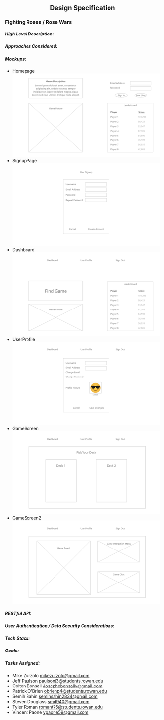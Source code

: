 <h2 id=<span style="text-align:center;">Design Specification</span></h2>

### Fighting Roses / Rose Wars

##### High Level Description:

##### Approaches Considered:

##### Mockups:
* Homepage
![Homepage](pics/Homepage.png)
* SignupPage
![SignupPage](pics/SignupPage.png)
* Dashboard
![Dashboard](pics/Dashboard.png)
* UserProfile
![UserProfile](pics/UserProfile.png)
* GameScreen
![GameScreen](pics/GameScreen.png)
* GameScreen2
![GameScreen2](pics/GameScreen2.png)

##### RESTful API:

##### User Authentication / Data Security Considerations:

##### Tech Stack:

##### Goals:

##### Tasks Assigned:
* Mike Zurzolo <mikezurzolo@gmail.com>
* Jeff Paulson <paulsonj3@students.rowan.edu>
* Colton Bonsall <Josephcbonsallv@gmail.com>
* Patrick O'Brien <obrienp4@students.rowan.edu>
* Semih Sahin <semihsahin2834@gmail.com>
* Steven Douglass <smd940@gmail.com>
* Tyler Roman <romant75@students.rowan.edu>
* Vincent Paone <vpaone59@gmail.com>
